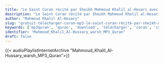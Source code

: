 ```yaml
---
title: "Le Saint Coran récité par Sheikh Mahmoud Khalil al-Hosari avec warsh sur naration naaf nafi"
description: "Le Saint Coran récité par Sheikh Mahmoud Khalil al-Hosari avec warsh sur naration naaf nafi"
author: "Mahmoud Khalil Al-Hosary"
slug: "gratuit-télécharger-coran-mp3-le-saint-coran-récité-par-sheikh-mahmoud-khalil-al-hosari-avec-warsh-sur-naration-naaf-nafi"
keywords: ['mp3quran', 'quran', 'download', 'télécharger', 'coran', 'islam', 'Mahmoud', 'Khalil', 'Al-Hussary', 'alhussary', 'al-houssari', 'alhoussari', 'محمود', 'خليل', 'الحصري', 'رواية', 'ورش', 'عن', 'نافع', 'قرآن', 'مصحف', 'مرتل', 'مجود', 'القرآن', 'الكريم', 'المصحف', 'المرتل', 'المجود', 'إسلام', 'تحميل']
identifier: "Mahmoud_Khalil_Al-Hussary_warsh_MP3_Quran"
draft: false
---
```


{{< audioPlaylistInternetArchive "Mahmoud_Khalil_Al-Hussary_warsh_MP3_Quran">}}
